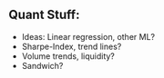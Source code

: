 ## Quant Stuff:
- Ideas: Linear regression, other ML?
- Sharpe-Index, trend lines?
- Volume trends, liquidity?
- Sandwich?

